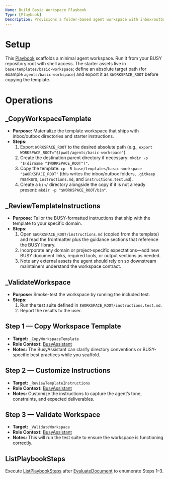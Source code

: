 ```yaml
---
Name: Build Basic Workspace Playbook
Type: [Playbook]
Description: Provisions a folder-based agent workspace with inbox/outbox automation and a Gemini handoff script.
---
```


[Playbook]:../core/playbook.md
[Document]:../core/document.md
[Operation]:../core/operation.md
[Tool]:../core/tool.md
[BusyAssistant]:./busy-assistant.md
[EvaluateDocument]:../core/document.md#evaluatedocument
[ExecutePlaybook]:../core/playbook.md#executeplaybook
[ListPlaybookSteps]:../core/playbook.md#listplaybooksteps

# Setup
This [Playbook] scaffolds a minimal agent workspace. Run it from your BUSY repository root with shell access. The starter assets live in `base/templates/basic-workspace`; define an absolute target path (for example `agents/basic-workspace`) and export it as `$WORKSPACE_ROOT` before copying the template.

# Operations

## _CopyWorkspaceTemplate
- **Purpose:** Materialize the template workspace that ships with inbox/outbox directories and starter instructions.
- **Steps:**
    1. Export `WORKSPACE_ROOT` to the desired absolute path (e.g., `export WORKSPACE_ROOT="$(pwd)/agents/basic-workspace"`).
    2. Create the destination parent directory if necessary: `mkdir -p "$(dirname "$WORKSPACE_ROOT")"`.
    3. Copy the template: `cp -R base/templates/basic-workspace "$WORKSPACE_ROOT"` (this writes the inbox/outbox folders, `.gitkeep` markers, `instructions.md`, and `instructions.test.md`).
    4. Create a `bin/` directory alongside the copy if it is not already present: `mkdir -p "$WORKSPACE_ROOT/bin"`.

## _ReviewTemplateInstructions
- **Purpose:** Tailor the BUSY-formatted instructions that ship with the template to your specific domain.
- **Steps:**
    1. Open `$WORKSPACE_ROOT/instructions.md` (copied from the template) and read the frontmatter plus the guidance sections that reference the BUSY library.
    2. Incorporate any domain or project-specific expectations—add new BUSY document links, required tools, or output sections as needed.
    3. Note any external assets the agent should rely on so downstream maintainers understand the workspace contract.

## _ValidateWorkspace
- **Purpose:** Smoke-test the workspace by running the included test.
- **Steps:**
    1. Run the test suite defined in `$WORKSPACE_ROOT/instructions.test.md`.
    2. Report the results to the user.

## Step 1 — Copy Workspace Template
- **Target:** `_CopyWorkspaceTemplate`
- **Role Context:** [BusyAssistant]
- **Notes:** The BusyAssistant can clarify directory conventions or BUSY-specific best practices while you scaffold.

## Step 2 — Customize Instructions
- **Target:** `_ReviewTemplateInstructions`
- **Role Context:** [BusyAssistant]
- **Notes:** Customize the instructions to capture the agent’s tone, constraints, and expected deliverables.

## Step 3 — Validate Workspace
- **Target:** `_ValidateWorkspace`
- **Role Context:** [BusyAssistant]
- **Notes:** This will run the test suite to ensure the workspace is functioning correctly.

## ListPlaybookSteps
Execute [ListPlaybookSteps] after [EvaluateDocument] to enumerate Steps 1–3.